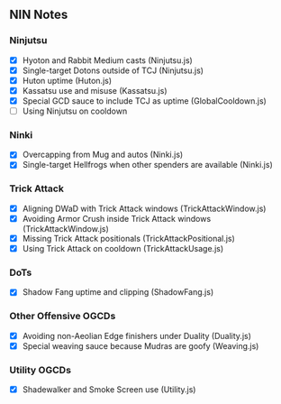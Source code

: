## NIN Notes

### Ninjutsu
- [x] Hyoton and Rabbit Medium casts (Ninjutsu.js)
- [x] Single-target Dotons outside of TCJ (Ninjutsu.js)
- [x] Huton uptime (Huton.js)
- [x] Kassatsu use and misuse (Kassatsu.js)
- [x] Special GCD sauce to include TCJ as uptime (GlobalCooldown.js)
- [ ] Using Ninjutsu on cooldown

### Ninki
- [x] Overcapping from Mug and autos (Ninki.js)
- [x] Single-target Hellfrogs when other spenders are available (Ninki.js)

### Trick Attack
- [x] Aligning DWaD with Trick Attack windows (TrickAttackWindow.js)
- [x] Avoiding Armor Crush inside Trick Attack windows (TrickAttackWindow.js)
- [x] Missing Trick Attack positionals (TrickAttackPositional.js)
- [x] Using Trick Attack on cooldown (TrickAttackUsage.js)

### DoTs
- [x] Shadow Fang uptime and clipping (ShadowFang.js)

### Other Offensive OGCDs
- [x] Avoiding non-Aeolian Edge finishers under Duality (Duality.js)
- [x] Special weaving sauce because Mudras are goofy (Weaving.js)

### Utility OGCDs
- [x] Shadewalker and Smoke Screen use (Utility.js)
